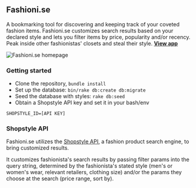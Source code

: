 ## Fashioni.se

A bookmarking tool for discovering and keeping track of your coveted fashion items.
Fashioni.se customizes search results based on your declared style and lets you filter items by price, popularity and/or recency. Peak inside other fashionistas' closets and steal their style. **[View app](http://fashionize.herokuapp.com/)**

![Fashioni.se homepage](http://nessanguyen.comze.com/file/screenshot.png "Fashioni.se homepage")

### Getting started
- Clone the repository, `bundle install`
- Set up the database: `bin/rake db:create db:migrate`
- Seed the database with styles: `rake db:seed`
- Obtain a Shopstyle API key and set it in your bash/env
```
SHOPSTYLE_ID=[API KEY]
```

### Shopstyle API
Fashioni.se utilizes the [Shopstyle API](http://shopsense.shopstyle.com/shopsense/28044754, "Shopstyle API"), a fashion product search engine, to bring customized results.   

It customizes fashionista's search results by passing filter params into the query string, determined by the fashionista's stated style (men's or women's wear, relevant retailers, clothing size) and/or the params they choose at the search (price range, sort by). 